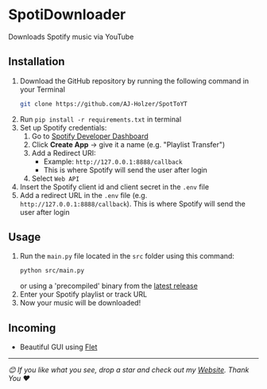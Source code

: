 # SpotiDownloader

Downloads Spotify music via YouTube

## Installation

1. Download the GitHub repository by running the following command in your Terminal
   ```bash
   git clone https://github.com/AJ-Holzer/SpotToYT
   ```
2. Run `pip install -r requirements.txt` in terminal
3. Set up Spotify credentials:
   1. Go to [Spotify Developer Dashboard](https://developer.spotify.com/dashboard/)
   2. Click **Create App** -> give it a name (e.g. "Playlist Transfer")
   3. Add a Redirect URI:
      - Example: `http://127.0.0.1:8888/callback`
      - This is where Spotify will send the user after login
   4. Select `Web API`
4. Insert the Spotify client id and client secret in the `.env` file
5. Add a redirect URL in the `.env` file (e.g. `http://127.0.0.1:8888/callback`). This is where Spotify will send the user after login

## Usage

1. Run the `main.py` file located in the `src` folder using this command:
   ```bash
   python src/main.py
   ```
   or using a 'precompiled' binary from the [latest release](https://github.com/AJ-Holzer/SpotiDownloader/releases/latest)
2. Enter your Spotify playlist or track URL
3. Now your music will be downloaded!

## Incoming

- Beautiful GUI using [Flet](https://flet.dev)

---

_😊 If you like what you see, drop a star and check out my [Website](https://ajservers.site). Thank You ♥️_
